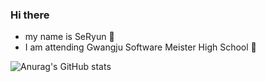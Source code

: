 ### Hi there 
* my name is SeRyun 👋
* I am attending Gwangju Software Meister High School 🏫

![Anurag's GitHub stats](https://github-readme-stats.vercel.app/api?username=anuraghazra&show_icons=true)
<!--
**yangseryun/yangseryun** is a ✨ _special_ ✨ repository because its `README.md` (this file) appears on your GitHub profile.

Here are some ideas to get you started:

- 🔭 I’m currently working on ...
- 🌱 I’m currently learning ...
- 👯 I’m looking to collaborate on ...
- 🤔 I’m looking for help with ...
- 💬 Ask me about ...
- 📫 How to reach me: ...
- 😄 Pronouns: ...
- ⚡ Fun fact: ...
-->
